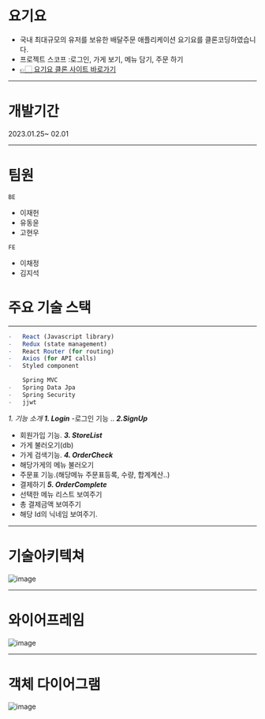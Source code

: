 # 요기요
- 국내 최대규모의 유저를 보유한 배달주문 애플리케이션 요기요를 클론코딩하였습니다.
- 프로젝트 스코프 :로그인, 가게 보기, 메뉴 담기, 주문 하기
- [👉🏻 요기요 클론 사이트 바로가기](http://chaejung-clonecoding.s3-website.ap-northeast-2.amazonaws.com/)
-----------
# 개발기간
2023.01.25~ 02.01
__________
# 팀원
`BE`
- 이재헌
- 유동윤
- 고현우

`FE`
- 이채정
- 김지석
# 주요 기술 스택
_____________
```r
-   React (Javascript library)
-   Redux (state management)
-   React Router (for routing)
-   Axios (for API calls)
-   Styled component
```

```r
    Spring MVC
-   Spring Data Jpa
-   Spring Security
-   jjwt
```

_1. 기능 소개_
___1. Login___
-로그인 기능 ..
___2.SignUp___
- 회원가입 기능.
___3. StoreList___
- 가게 불러오기(db)
- 가게 검색기능.
___4. OrderCheck___
- 해당가게의 메뉴 불러오기
- 주문표 기능.(해당메뉴 주문표등록, 수량, 합계계산..)
- 결제하기
___5. OrderComplete___
- 선택한 메뉴 리스트 보여주기
- 총 결제금액 보여주기
- 해당 Id의 닉네임 보여주기.
______________
# 기술아키텍쳐
![image](https://user-images.githubusercontent.com/86154028/215790154-1deaa310-d061-438f-b194-6b56bf4b711a.png)

___________
# 와이어프레임
![image](https://user-images.githubusercontent.com/86154028/215790225-596b4d99-e663-4732-8e15-b124bfe8e8b7.png)

___________
# 객체 다이어그램
![image](https://user-images.githubusercontent.com/87173870/215795381-f4224e0c-be58-42f5-a22a-433fceba09a9.png)


